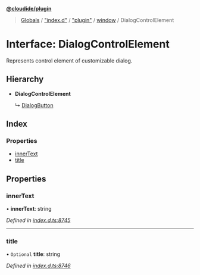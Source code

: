 **[@cloudide/plugin](../README.md)**

> [Globals](../README.md) / ["index.d"](../modules/_index_d_.md) / ["plugin"](../modules/_index_d_._plugin_.md) / [window](../modules/_index_d_._plugin_.window.md) / DialogControlElement

# Interface: DialogControlElement

Represents control element of customizable dialog.

## Hierarchy

* **DialogControlElement**

  ↳ [DialogButton](_index_d_._plugin_.window.dialogbutton.md)

## Index

### Properties

* [innerText](_index_d_._plugin_.window.dialogcontrolelement.md#innertext)
* [title](_index_d_._plugin_.window.dialogcontrolelement.md#title)

## Properties

### innerText

•  **innerText**: string

*Defined in [index.d.ts:8745](https://github.com/shuyaqian/cloudide-plugin-api/blob/9d985be/index.d.ts#L8745)*

___

### title

• `Optional` **title**: string

*Defined in [index.d.ts:8746](https://github.com/shuyaqian/cloudide-plugin-api/blob/9d985be/index.d.ts#L8746)*
